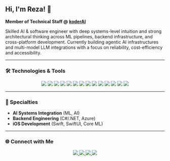 ## Hi, I'm Reza! 👋  
**Member of Technical Staff @ [koderAI](https://koder.com)**

Skilled AI & software engineer with deep systems-level intuition and strong architectural thinking across ML pipelines, backend infrastructure, and cross-platform development. Currently building agentic AI infrastructures and multi-model LLM integrations with a focus on reliability, cost-efficiency and accessibility.

---

### 🛠️ Technologies & Tools  
<p align="center">
  <img src="https://img.shields.io/badge/-C%23-05122A?style=flat&logo=csharp&logoColor=239120"/>
  <img src="https://img.shields.io/badge/-.NET-05122A?style=flat&logo=dotnet&logoColor=512BD4"/>
  <img src="https://img.shields.io/badge/-Azure-05122A?style=flat&logo=microsoftazure&logoColor=0078D4"/>
  <img src="https://img.shields.io/badge/-Python-05122A?style=flat&logo=python"/>
  <img src="https://img.shields.io/badge/-Swift-05122A?style=flat&logo=swift"/>
  <img src="https://img.shields.io/badge/-Java-05122A?style=flat&logo=java&logoColor=white"/>
  <img src="https://img.shields.io/badge/-TensorFlow-05122A?style=flat&logo=tensorflow"/>
  <img src="https://img.shields.io/badge/-PyTorch-05122A?style=flat&logo=pytorch"/>
  <img src="https://img.shields.io/badge/-Hugging%20Face-05122A?style=flat&logo=huggingface"/>
  <img src="https://img.shields.io/badge/-SwiftUI-05122A?style=flat&logo=swift"/>
  <img src="https://img.shields.io/badge/-Core%20ML-05122A?style=flat&logo=apple"/>
  <img src="https://img.shields.io/badge/-Git-05122A?style=flat&logo=git"/>
  <img src="https://img.shields.io/badge/-Jupyter-05122A?style=flat&logo=jupyter"/>
  <img src="https://img.shields.io/badge/-Xcode-05122A?style=flat&logo=xcode"/>
</p>

---

### 🔬 Specialties
- **AI Systems Integration** (ML, AI)  
- **Backend Engineering** (C#/.NET, Azure)  
- **iOS Development** (Swift, SwiftUI, Core ML)
---

### 🌐 Connect with Me  
<p align="center">
  <a href="https://rezaenayati.co">
    <img src="https://img.shields.io/badge/-rezaenayati.co-4B5563?style=flat&logo=Google-Chrome&logoColor=white"/>
  </a>
  <a href="https://linkedin.com/in/rezaenayati">
    <img src="https://img.shields.io/badge/-Reza%20Enayati-4B5563?style=flat&logo=Linkedin&logoColor=white"/>
  </a>
  <a href="https://huggingface.co/rezaenayati">
    <img src="https://img.shields.io/badge/-Hugging%20Face-4B5563?style=flat&logo=HuggingFace&logoColor=white"/>
  </a>
  <a href="mailto:r3zsoft@gmail.com">
    <img src="https://img.shields.io/badge/-r3zsoft@gmail.com-4B5563?style=flat&logo=Gmail&logoColor=white"/>
  </a>
</p>
